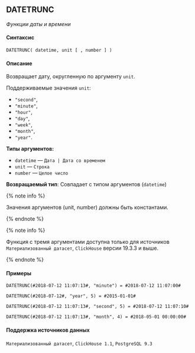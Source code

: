 ## DATETRUNC

_Функции даты и времени_

#### Синтаксис


```
DATETRUNC( datetime, unit [ , number ] )
```

#### Описание
Возвращает дату, округленную по аргументу `unit`.

Поддерживаемые значения `unit`:
- `"second"`,
- `"minute"`,
- `"hour"`,
- `"day"`,
- `"week"`,
- `"month"`,
- `"year"`.

**Типы аргументов:**
- `datetime` — `Дата | Дата со временем`
- `unit` — `Строка`
- `number` — `Целое число`


**Возвращаемый тип**: Совпадает с типом аргументов (`datetime`)

{% note info %}

Значения аргументов (unit, number) должны быть константами.

{% endnote %}


{% note info %}

Функция с тремя аргументами доступна только для источников `Материализованный датасет`, `ClickHouse` версии 19.3.3 и выше.

{% endnote %}



#### Примеры

```
DATETRUNC(#2018-07-12 11:07:13#, "minute") = #2018-07-12 11:07:00#
```

```
DATETRUNC(#2018-07-12#, "year", 5) = #2015-01-01#
```

```
DATETRUNC(#2018-07-12 11:07:13#, "second", 5) = #2018-07-12 11:07:10#
```

```
DATETRUNC(#2018-07-12 11:07:13#, "month", 4) = #2018-05-01 00:00:00#
```


#### Поддержка источников данных

`Материализованный датасет`, `ClickHouse 1.1`, `PostgreSQL 9.3`
